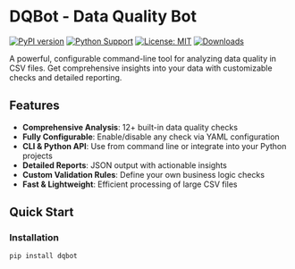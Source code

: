 # DQBot - Data Quality Bot

[![PyPI version](https://badge.fury.io/py/dqbot.svg)](https://badge.fury.io/py/dqbot)
[![Python Support](https://img.shields.io/pypi/pyversions/dqbot.svg)](https://pypi.org/project/dqbot/)
[![License: MIT](https://img.shields.io/badge/License-MIT-yellow.svg)](https://opensource.org/licenses/MIT)
[![Downloads](https://pepy.tech/badge/dqbot)](https://pepy.tech/project/dqbot)

A powerful, configurable command-line tool for analyzing data quality in CSV files. Get comprehensive insights into your data with customizable checks and detailed reporting.

## Features

- **Comprehensive Analysis**: 12+ built-in data quality checks
- **Fully Configurable**: Enable/disable any check via YAML configuration
- **CLI & Python API**: Use from command line or integrate into your Python projects
- **Detailed Reports**: JSON output with actionable insights
- **Custom Validation Rules**: Define your own business logic checks
- **Fast & Lightweight**: Efficient processing of large CSV files

## Quick Start

### Installation

```bash
pip install dqbot